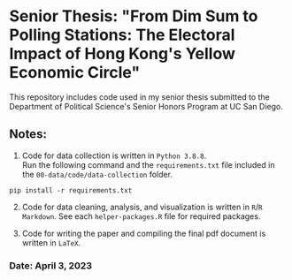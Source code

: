 # Senior Thesis: "From Dim Sum to Polling Stations: The Electoral Impact of Hong Kong's Yellow Economic Circle"
This repository includes code used in my senior thesis submitted to the Department of Political Science's Senior Honors Program at UC San Diego.


## Notes:
1. Code for data collection is written in `Python 3.8.8`.   
Run the following command and the `requirements.txt` file included in the `00-data/code/data-collection` folder.
<pre><code>pip install -r requirements.txt</code></pre>

2. Code for data cleaning, analysis, and visualization is written in `R`/`R Markdown`. See each `helper-packages.R` file for required packages.  

3. Code for writing the paper and compiling the final pdf document is written in `LaTeX`.

### Date: April 3, 2023
